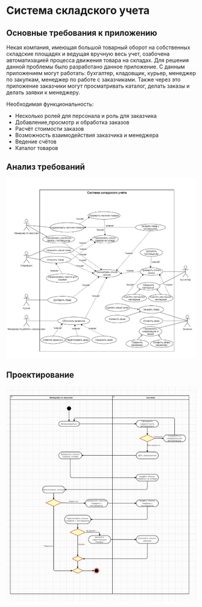 # Система складского учета

## Основные требования к приложению

Некая компания, имеющая большой товарный оборот на собственных складские площадях и ведущая вручную весь учет, озабочена автоматизацией процесса движения товара на складах. Для решения данной проблемы было разработано данное приложение. С данным приложением могут работать: бухгалтер, кладовщик, курьер, менеджер по закупкам, менеджер по работе с заказчиками. Также через это приложение заказчики могут просматривать каталог, делать заказы и делать заявки к менеджеру. 


Необходимая функциональность:
- Несколько ролей для персонала и роль для заказчика
- Добавление,просмотр и обработка заказов
- Расчёт стоимости заказов
- Возможность взаимодействия заказчика и менеджера
- Ведение счётов
- Каталог товаров

Анализ требований
-----------------

![Use-Case](AsvihzlTvqA.jpg)


Проектирование
--------------

![Activity diagram](Dv8Sjmiaico.jpg)

